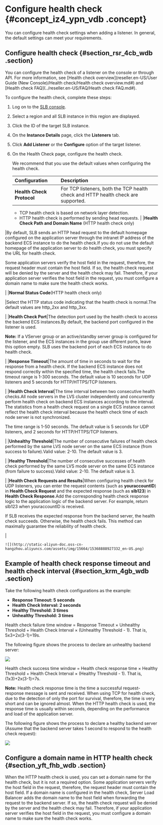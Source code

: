 # Configure health check {#concept_iz4_ypn_vdb .concept}

You can configure health check settings when adding a listener. In general, the default settings can meet your requirements.

## Configure health check {#section_rsr_4cb_wdb .section}

You can configure the health check of a listener on the console or through API. For more information, see [Health check overview](reseller.en-US/User Guide (New Console)/Health check/Health check overview.md#) and [Health check FAQ](../reseller.en-US/FAQ/Heath check FAQ.md#).

To configure the health check, complete these steps:

1.  Log on to the [SLB console](https://partners-intl.aliyun.com/login-required#/slb).
2.  Select a region and all SLB instance in this region are displayed.
3.  Click the ID of the target SLB instance.
4.  On the **Instance Details** page, click the **Listeners** tab.
5.  Click **Add Listener** or the **Configure** option of the target listener.
6.  On the Health Check page, configure the health check.

    We recommend that you use the default values when configuring the health check.

    |Configuration|Description|
    |:------------|:----------|
    |**Health Check Protocol**| For TCP listeners, both the TCP health check and HTTP health check are supported.

    -   TCP health check is based on network layer detection.
    -   HTTP health check is performed by sending head requests.
 |
    |**Health Check Path and Domain Name** \(HTTP health check only\)

|By default, SLB sends an HTTP head request to the default homepage configured on the application server through the intranet IP address of the backend ECS instance to do the health check.If you do not use the default homepage of the application server to do health check, you must specify the URL for health check.

Some application servers verify the host field in the request, therefore, the request header must contain the host field. If so, the health check request will be denied by the server and the health check may fail. Therefore, if your application server verifies the host field in the request, you must configure a domain name to make sure the health check works.

|
    |**Normal Status Code**\(HTTP health check only\)

|Select the HTTP status code indicating that the health check is normal.The default values are http\_2xx and http\_3xx.

|
    |**Health Check Port**|The detection port used by the health check to access the backend ECS instances.By default, the backend port configured in the listener is used.

**Note:** If a VServer group or an active/standby server group is configured for the listener, and the ECS instances in the group use different ports, leave this option empty. SLB uses the backend port of each ECS instance to do health check.

|
    |**Response Timeout**|The amount of time in seconds to wait for the response from a health check. If the backend ECS instance does not respond correctly within the specified time, the health check fails.The timeout range is 1-300 seconds. The default value is 10 seconds for UDP listeners and 5 seconds for HTTP/HTTPS/TCP listeners.

|
    |**Health Check Interval**|The time interval between two consecutive health checks.All node servers in the LVS cluster independently and concurrently perform health check on backend ECS instances according to the interval. The statistics from a health check request on a single ECS instance cannot reflect the health check interval because the health check time of each node server is not synchronized.

The time range is 1-50 seconds. The default value is 5 seconds for UDP listeners, and 2 seconds for HTTP/HTTPS/TCP listeners.

|
    |**Unhealthy Threshold**|The number of consecutive failures of health check performed by the same LVS node server on the same ECS instance \(from success to failure\).Valid value: 2-10. The default value is 3.

|
    |**Healthy Threshold**|The number of consecutive successes of health check performed by the same LVS mode server on the same ECS instance \(from failure to success\).Valid value: 2-10. The default value is 3.

|
    |**Health Check Requests and Results**|When configuring health check for UDP listeners, you can enter the request contents \(such as **youraccountID**\) in **Health Check Request** and the expected response \(such as **slb123**\) in **Health Check Response**.Add the corresponding health check response logic to the application logic of the backend server. For example, return slb123 when youraccountID is received.

If SLB receives the expected response from the backend server, the health check succeeds. Otherwise, the health check fails. This method can maximally guarantee the reliability of health check.

|

    ![](http://static-aliyun-doc.oss-cn-hangzhou.aliyuncs.com/assets/img/15664/15368888927332_en-US.png)


## Example of health check response timeout and health check interval {#section_krm_4gb_wdb .section}

Take the following health check configurations as the example:

-   **Response Timeout: 5 seconds**
-   **Health Check Interval: 2 seconds**
-   **Healthy Threshold: 3 times**
-   **Unhealthy Threshold: 3 times**

Health check failure time window = Response Timeout × Unhealthy Threshold + Health Check Interval × \(Unhealthy Threshold - 1\). That is, 5x3+2x\(3-1\)=19s.

The following figure shows the process to declare an unhealthy backend server:

![](http://static-aliyun-doc.oss-cn-hangzhou.aliyuncs.com/assets/img/15664/153688889211917_en-US.png)

Health check success time window = Health check response time × Healthy Threshold + Health Check Interval × \(Healthy Threshold - 1\). That is, \(1x3\)+2x\(3-1\)=7s.

**Note:** Health check response time is the time a successful request-response message is sent and received. When using TCP for health check, due to the detection of only the port for survival, therefore, the time is very short and can be ignored almost. When the HTTP health check is used, the response time is usually within seconds, depending on the performance and load of the application server.

The following figure shows the process to declare a healthy backend server \(Assume that the backend server takes 1 second to respond to the health check request\):

![](http://static-aliyun-doc.oss-cn-hangzhou.aliyuncs.com/assets/img/4138/15368888922820_en-US.png)

## Configure a domain name in HTTP health check {#section_yft_fhb_wdb .section}

When the HTTP health check is used, you can set a domain name for the health check, but it is not a required option. Some application servers verify the host field in the request, therefore, the request header must contain the host field. If a domain name is configured in the health check, Server Load Balancer adds the domain name to the host field when forwarding the request to the backend server. If so, the health check request will be denied by the server and the health check may fail. Therefore, if your application server verifies the host field in the request, you must configure a domain name to make sure the health check works.

